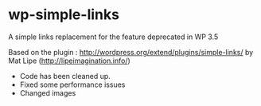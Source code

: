 wp-simple-links
===============

A simple links replacement for the feature deprecated in WP 3.5

Based on the plugin : http://wordpress.org/extend/plugins/simple-links/ by Mat Lipe (http://lipeimagination.info/)
- Code has been cleaned up. 
- Fixed some performance issues
- Changed images